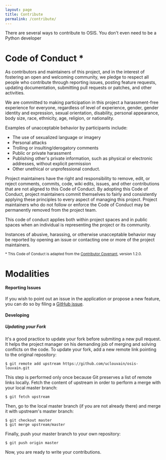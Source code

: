 ```yaml
---
layout: page
title: Contribute
permalink: /contribute/
---
```


There are several ways to contribute to OSIS. You don't even need to be a Python developer

# Code of Conduct *

As contributors and maintainers of this project, and in the interest of fostering an open and welcoming community, we pledge to respect all people who contribute through reporting issues, posting feature requests, updating documentation, submitting pull requests or patches, and other activities.

We are committed to making participation in this project a harassment-free experience for everyone, regardless of level of experience, gender, gender identity and expression, sexual orientation, disability, personal appearance, body size, race, ethnicity, age, religion, or nationality.

Examples of unacceptable behavior by participants include:

- The use of sexualized language or imagery
- Personal attacks
- Trolling or insulting/derogatory comments
- Public or private harassment
- Publishing other's private information, such as physical or electronic addresses, without explicit permission
- Other unethical or unprofessional conduct.

Project maintainers have the right and responsibility to remove, edit, or reject comments, commits, code, wiki edits, issues, and other contributions that are not aligned to this Code of Conduct. By adopting this Code of Conduct, project maintainers commit themselves to fairly and consistently applying these principles to every aspect of managing this project. Project maintainers who do not follow or enforce the Code of Conduct may be permanently removed from the project team.

This code of conduct applies both within project spaces and in public spaces when an individual is representing the project or its community.

Instances of abusive, harassing, or otherwise unacceptable behavior may be reported by opening an issue or contacting one or more of the project maintainers.

<sup>* This Code of Conduct is adapted from the [Contributor Covenant](http://contributor-covenant.org/version/1/2/0/), version 1.2.0.</sup>

# Modalities

#### Reporting Issues

If you wish to point out an issue in the application or propose a new feature, you can do so by filing a [GitHub issue](https://github.com/uclouvain/osis-louvain/issues).

#### Developing

##### Updating your Fork

It's a good practice to update your fork before submiting a new pull request. It helps the project manager on his demanding job of merging and solving conflicts on the code. To update your fork, add a new remote link pointing to the original repository:

    $ git remote add upstream https://github.com/uclouvain/osis-louvain.git

This step is performed only once because Git preserves a list of remote links locally. Fetch the content of upstream in order to perform a merge with your local master branch:

    $ git fetch upstream

Then, go to the local master branch (if you are not already there) and merge it with upstream's master branch:

    $ git checkout master
    $ git merge upstream/master

Finally, push your master branch to your own repository:

    $ git push origin master

Now, you are ready to write your contributions.
